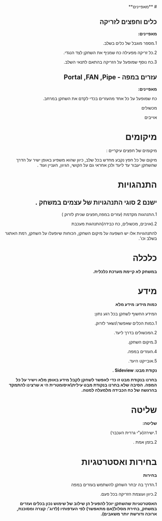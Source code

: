 ﻿<div dir="auto">
# **מאפיינים**

## כלים וחפצים לזריקה

**מאפיינים:**

1.מספר מוגבל של כלים בשלב.

2.כל זריקה מפעילה כח שמניף את השחקן לצד הנגדי.

3.כח נוסף שמופעל על הזריקה בהתאם לתנאי השלב.

## עזרים במפה - Portal ,FAN ,Pipe 

**מאפיינים:**



כח שמופעל על כל אחד מהעזרים בכדי לקדם את השחקן במרחב.

מכשולים

אוייבים

# **מיקומים**

מיקומים של חפצים עיקריים :

מיקום של כל חפץ נקבע מחדש בכל שלב,
כיוון שהוא משפיע באופן ישיר על הדרך
שהשחקן יעבור עד ליעד ולכן אחראי גם על
הקושי, הגיוון, העניין ועוד .





# **התנהגויות**

## ישנם 2 סוגי התנהגויות של עצמים במשחק .

1.התנהגות מקדמת (עזרים במפה,חפצים שניתן לזרוק )

2.(אויבים, מכשולים, כח כבידה)התנהגות מעכבת

להתנהגויות אלו יש השפעה על מיקום השחקן,
הכוחות שיופעלו על השחקן, רמת האתגר בשלב וכו'.

# **כלכלה**

 **במשחק לא קיימת מערכת כלכלית.**

# **מידע**

**כמות מידע: מידע מלא**

המידע החשוף לשחקן בכל רגע נתון:

1.כמות הכלים שאפשר\נשאר לזרוק.

2.המכשולים בדרך ליעד.

3.מיקום השחקן.

4.העזרים במפה.

5.אובייקט היעד.


**נקודת מבט: Sideview .**

**בחרנו בנקודת מבט זו כדי לאפשר לשחקן לקבל מידע באופן מלא
וישיר על כל המפה.
הסיבה שלא בחרנו בנקודת מבט עילית\איסומטרית הי א שרצינו
להתמקד בהרגשה של כח הכבידה מלמעלה למטה.**



# **שליטה**

**שליטה:**

1.ישירה(ע"י גררית העכבר)

2.בזמן אמת .

# **בחירות ואסטרטגיות**

**בחירות**

1.הדרך בה יבחר השחקן להשתמש בעזרים במפה

2.כיוון ועוצמת הזריקה בכל פעם.


**האסטרטגיות שהשחקן יוכל להפעיל הן שילוב
של שימוש נכון בכלים ועזרים במשחק, בחירת מסלול(אם מתאפשר) לפי העדפותיו (לדוג': קצרה ומסוכנת, ארוכה ודורשת יותר משאבים).**

</div>
